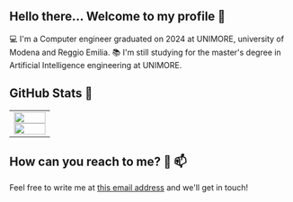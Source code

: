 ## Hello there... Welcome to my profile 👋
💻 I'm a Computer engineer graduated on 2024 at UNIMORE, university of Modena and Reggio Emilia. 
📚 I'm still studying for the master's degree in Artificial Intelligence engineering at UNIMORE.

## GitHub Stats 👀
<table><tr><td valign="top" width="50%">
<div align="center"><img src="https://github-readme-stats.vercel.app/api?username=leonardonels&theme=onedark&show_icons=true&hide_border=true&count_private=true" align="center" style="width: 100%" /></div>
<div align="center"><img src="https://streak-stats.demolab.com?user=leonardonels&theme=onedark&hide_border=true" align="center" style="width: 100%" /></div>
</td></tr></table> 

## How can you reach to me? 🤔 📫
Feel free to write me at [this email address](mailto:leonardo.nels.2000@gmail.com) and we'll get in touch!

<!--
**leonardonels/leonardonels** is a ✨ _special_ ✨ repository because its `README.md` (this file) appears on your GitHub profile.

Here are some ideas to get you started:

- 🔭 I’m currently working on ...
- 🌱 I’m currently learning ...
- 👯 I’m looking to collaborate on ...
- 🤔 I’m looking for help with ...
- 💬 Ask me about ...
- 📫 How to reach me: ...
- 😄 Pronouns: ...
- ⚡ Fun fact: ...


https://github-readme-stats.vercel.app/api/top-langs/?username=leonardonels&theme=onedark&show_icons=true&hide_border=true&layout=compact
https://github-stats.omsimos.com/user/leonardonels?theme=onedark&hide_border=true&count_private=true
-->


